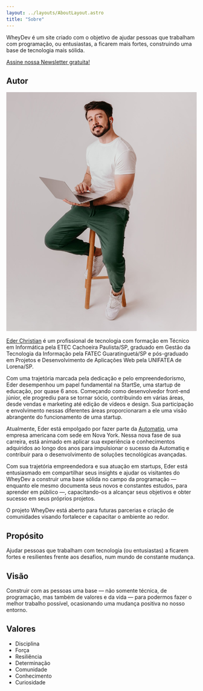 ```yaml
---
layout: ../layouts/AboutLayout.astro
title: "Sobre"
---
```


WheyDev é um site criado com o objetivo de ajudar pessoas que trabalham com programação, ou entusiastas, a ficarem mais fortes, construindo uma base de tecnologia mais sólida.

<a href="https://wheydev.substack.com/" target="_blank" rel="noopener noreferrer">Assine nossa Newsletter gratuita!</a>

## Autor

<img src="../assets/img/sobre/eder-christian.jpg" alt="Eder Christian">

<a href="htts://ederchristian.com" target="_blank" rel="noopener noreferrer">Eder Christian</a> é um profissional de tecnologia com formação em Técnico em Informática pela ETEC Cachoeira Paulista/SP, graduado em Gestão da Tecnologia da Informação pela FATEC Guaratinguetá/SP e pós-graduado em Projetos e Desenvolvimento de Aplicações Web pela UNIFATEA de Lorena/SP.

Com uma trajetória marcada pela dedicação e pelo empreendedorismo, Eder desempenhou um papel fundamental na StartSe, uma startup de educação, por quase 6 anos. Começando como desenvolvedor front-end júnior, ele progrediu para se tornar sócio, contribuindo em várias áreas, desde vendas e marketing até edição de vídeos e design. Sua participação e envolvimento nessas diferentes áreas proporcionaram a ele uma visão abrangente do funcionamento de uma startup.

Atualmente, Eder está empolgado por fazer parte da <a href="https://automatiq.com" target="_blank" rel="noopener noreferrer">Automatiq</a>, uma empresa americana com sede em Nova York. Nessa nova fase de sua carreira, está animado em aplicar sua experiência e conhecimentos adquiridos ao longo dos anos para impulsionar o sucesso da Automatiq e contribuir para o desenvolvimento de soluções tecnológicas avançadas.

Com sua trajetória empreendedora e sua atuação em startups, Eder está entusiasmado em compartilhar seus insights e ajudar os visitantes do WheyDev a construir uma base sólida no campo da programação — enquanto ele mesmo documenta seus novos e constantes estudos, para aprender em público —, capacitando-os a alcançar seus objetivos e obter sucesso em seus próprios projetos.

O projeto WheyDev está aberto para futuras parcerias e criação de comunidades visando fortalecer e capacitar o ambiente ao redor.

## Propósito

Ajudar pessoas que trabalham com tecnologia (ou entusiastas) a ficarem fortes e resilientes frente aos desafios, num mundo de constante mudança.

## Visão

Construir com as pessoas uma base — não somente técnica, de programação, mas também de valores e da vida — para podermos fazer o melhor trabalho possível, ocasionando uma mudança positiva no nosso entorno.

## Valores

- Disciplina
- Força
- Resiliência
- Determinação
- Comunidade
- Conhecimento
- Curiosidade
